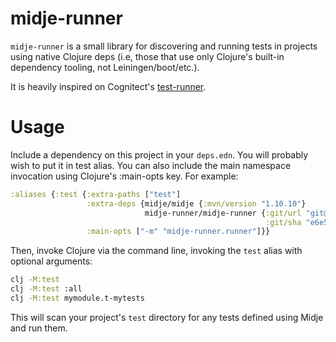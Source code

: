 # midje-runner

`midje-runner` is a small library for discovering and running tests in projects using native Clojure deps (i.e, those that use only Clojure's built-in dependency tooling, not Leiningen/boot/etc.).

It is heavily inspired on Cognitect's [test-runner](https://github.com/cognitect-labs/test-runner).

# Usage

Include a dependency on this project in your `deps.edn`. You will probably wish to put it in test alias. You can also include the main namespace invocation using Clojure's :main-opts key. For example:

```clojure
:aliases {:test {:extra-paths ["test"]
                 :extra-deps {midje/midje {:mvn/version "1.10.10"}
                              midje-runner/midje-runner {:git/url "git@github.com:wedesoft/midje-runner"
                                                         :git/sha "e6e5008998576fa06739f0a49ab1d95503a59406"}}
                 :main-opts ["-m" "midje-runner.runner"]}}
```

Then, invoke Clojure via the command line, invoking the `test` alias with optional arguments:

```bash
clj -M:test
clj -M:test :all
clj -M:test mymodule.t-mytests
```

This will scan your project's `test` directory for any tests defined
using Midje and run them.
